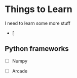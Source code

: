 # Things to Learn
I need to learn some more stuff
- [
## Python frameworks

 - [ ] Numpy
 - [ ] Arcade


  
<!--stackedit_data:
eyJoaXN0b3J5IjpbNDE4OTM4MDc4XX0=
-->